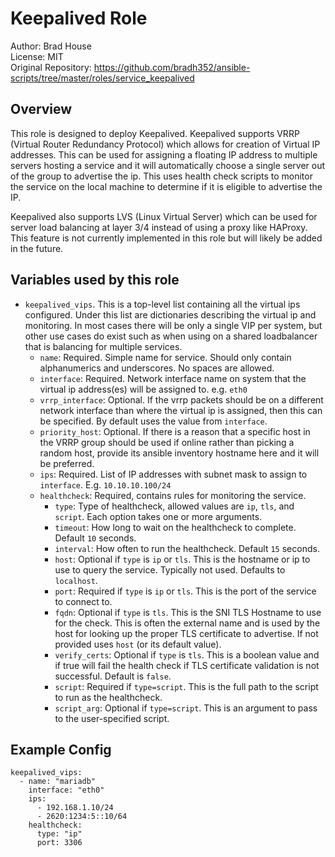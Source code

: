 # Keepalived Role

Author: Brad House<br/>
License: MIT<br/>
Original Repository: https://github.com/bradh352/ansible-scripts/tree/master/roles/service_keepalived

## Overview

This role is designed to deploy Keepalived. Keepalived supports VRRP
(Virtual Router Redundancy Protocol) which allows for creation of Virtual IP
addresses.  This can be used for assigning a floating IP address to multiple
servers hosting a service and it will automatically choose a single server
out of the group to advertise the ip.  This uses health check scripts to
monitor the service on the local machine to determine if it is eligible to
advertise the IP.

Keepalived also supports LVS (Linux Virtual Server) which can be used for
server load balancing at layer 3/4 instead of using a proxy like HAProxy. This
feature is not currently implemented in this role but will likely be added
in the future.

## Variables used by this role

* `keepalived_vips`.  This is a top-level list containing all the virtual ips
  configured.  Under this list are dictionaries describing the virtual ip
  and monitoring.  In most cases there will be only a single VIP per system,
  but other use cases do exist such as when using on a shared loadbalancer
  that is balancing for multiple services.
  * `name`: Required. Simple name for service.  Should only contain alphanumerics
    and underscores. No spaces are allowed.
  * `interface`: Required. Network interface name on system that the virtual
    ip address(es) will be assigned to. e.g. `eth0`
  * `vrrp_interface`: Optional.  If the vrrp packets should be on a different
    network interface than where the virtual ip is assigned, then this can be
    specified.  By default uses the value from `interface`.
  * `priority_host`: Optional. If there is a reason that a specific host in
    the VRRP group should be used if online rather than picking a random host,
    provide its ansible inventory hostname here and it will be preferred.
  * `ips`: Required. List of IP addresses with subnet mask to assign to
    `interface`. E.g. `10.10.10.100/24`
  * `healthcheck`: Required, contains rules for monitoring the service.
    * `type`: Type of healthcheck, allowed values are `ip`, `tls`, and `script`.
      Each option takes one or more arguments.
    * `timeout`: How long to wait on the healthcheck to complete. Default `10` seconds.
    * `interval`: How often to run the healthcheck. Default `15` seconds.
    * `host`: Optional if `type` is `ip` or `tls`.  This is the hostname or ip
      to use to query the service.  Typically not used.  Defaults to `localhost`.
    * `port`: Required if `type` is `ip` or `tls`.  This is the port of the
      service to connect to.
    * `fqdn`: Optional if `type` is `tls`.  This is the SNI TLS Hostname to use
      for the check.  This is often the external name and is used by the host
      for looking up the proper TLS certificate to advertise.  If not provided
      uses `host` (or its default value).
    * `verify_certs`: Optional if `type` is `tls`. This is a boolean value and
      if true will fail the health check if TLS certificate validation is not
      successful. Default is `false`.
    * `script`: Required if `type=script`. This is the full path to the script to
      run as the healthcheck.
    * `script_arg`: Optional if `type=script`. This is an argument to pass to
      the user-specified script.

## Example Config

```
keepalived_vips:
  - name: "mariadb"
    interface: "eth0"
    ips:
      - 192.168.1.10/24
      - 2620:1234:5::10/64
    healthcheck:
      type: "ip"
      port: 3306
```
